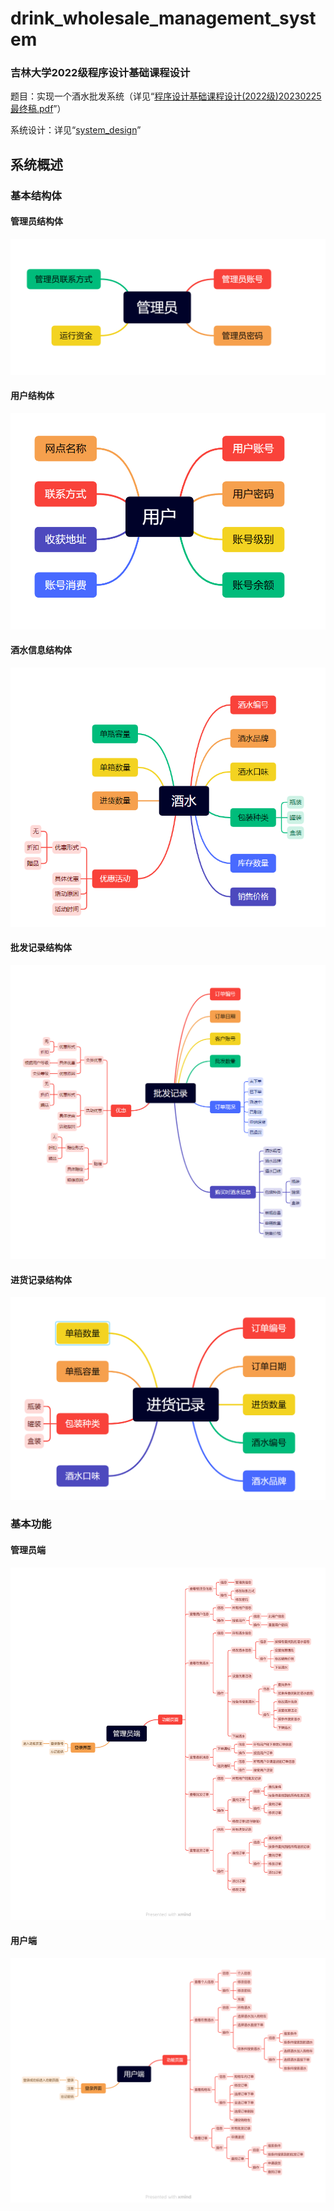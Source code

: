 # drink_wholesale_management_system
### 吉林大学2022级程序设计基础课程设计


题目：实现一个酒水批发系统（详见“[程序设计基础课程设计(2022级)20230225最终稿.pdf](https://github.com/wulixinlaimujijia/drink_wholesale_management_system/blob/main/%E7%A8%8B%E5%BA%8F%E8%AE%BE%E8%AE%A1%E5%9F%BA%E7%A1%80%E8%AF%BE%E7%A8%8B%E8%AE%BE%E8%AE%A1(2022%E7%BA%A7)20230225%E6%9C%80%E7%BB%88%E7%A8%BF.pdf)”）

系统设计：详见“[system_design](https://github.com/wulixinlaimujijia/drink_wholesale_management_system/tree/e70e648017a2dc31221e9d2996598ce4e577f67d/system_design)”

## 系统概述
### 基本结构体
#### 管理员结构体
![image](system_design/系统概述/结构体/管理员结构体.jpg)
#### 用户结构体
![image](system_design/系统概述/结构体/用户结构体.jpg)
#### 酒水信息结构体
![image](system_design/系统概述/结构体/酒水信息结构体.jpg)
#### 批发记录结构体
![image](system_design/系统概述/结构体/批发记录结构体.jpg)
#### 进货记录结构体
![image](system_design/系统概述/结构体/进货记录结构体.jpg)

### 基本功能
#### 管理员端
![image](system_design/系统概述/基本功能/管理员端.jpg)
#### 用户端
![image](system_design/系统概述/基本功能/用户端.jpg)